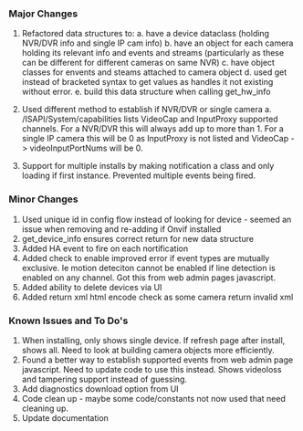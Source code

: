 ### Major Changes

1. Refactored data structures to:
    a. have a device dataclass (holding NVR/DVR info and single IP cam info)
    b. have an object for each camera holding its relevant info and events and streams (particularly as these can be different for different cameras on same NVR)
    c. have object classes for envents and steams attached to camera object
    d. used get instead of bracketed syntax to get values as handles it not existing without error.
    e. build this data structure when calling get_hw_info

2. Used different method to establish if NVR/DVR or single camera
    a. /ISAPI/System/capabilities lists VideoCap and InputProxy supported channels.  For a NVR/DVR this will always add up to more than 1.  For a single IP camera this will be 0 as InputProxy is not listed and VideoCap -> videoInputPortNums will be 0.

3. Support for multiple installs by making notification a class and only loading if first instance.  Prevented multiple events being fired.

### Minor Changes

1. Used unique id in config flow instead of looking for device - seemed an issue when removing and re-adding if Onvif installed
2. get_device_info ensures correct return for new data structure
3. Added HA event to fire on each nortification
4. Added check to enable improved error if event types are mutually exclusive.  Ie motion deteciton cannot be enabled if line detection is enabled on any channel.  Got this from web admin pages javascript.
5. Added ability to delete devices via UI
6. Added return xml html encode check as some camera return invalid xml

### Known Issues and To Do's

1. When installing, only shows single device.  If refresh page after install, shows all.  Need to look at building camera objects more efficiently.
2. Found a better way to establish supported events from web admin page javascript.  Need to update code to use this instead.  Shows videoloss and tampering support instead of guessing.
3. Add diagnostics download option from UI
4. Code clean up - maybe some code/constants not now used that need cleaning up.
5. Update documentation
